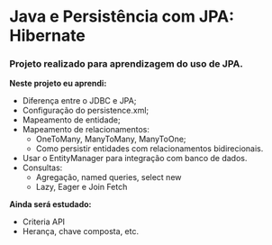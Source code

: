 # Java e Persistência com JPA: Hibernate

### Projeto realizado para aprendizagem do uso de JPA.

**Neste projeto eu aprendi:**
* Diferença entre o JDBC e JPA;
* Configuração do persistence.xml;
* Mapeamento de entidade;
* Mapeamento de relacionamentos:
    * OneToMany, ManyToMany, ManyToOne;
    * Como persistir entidades com relacionamentos bidirecionais.
* Usar o EntityManager para integração com banco de dados.
* Consultas:
  * Agregação, named queries, select new
  * Lazy, Eager e Join Fetch

**Ainda será estudado:**
* Criteria API
* Herança, chave composta, etc.


